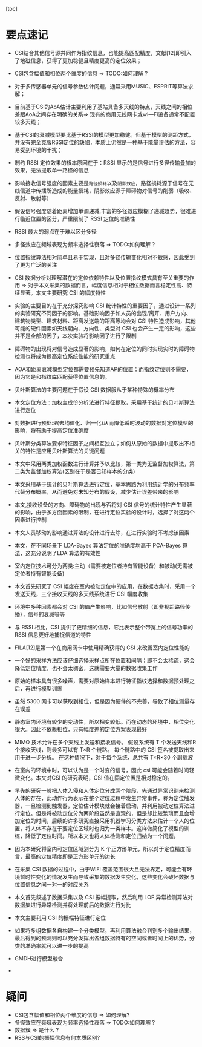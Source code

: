 [toc]

# 要点速记
- CSI结合其他信号源共同作为指纹信息，也能提高匹配精度，文献[12]即引入了地磁信息，获得了更加稳健且精度更高的定位效果；  

- CSI包含幅值和相位两个维度的信息 => TODO:如何理解 ?  

- 对于多传感器单元的信号参数估计问题，通常采用MUSIC、ESPRIT等算法求解；  

- 目前基于CSI的AoA估计主要利用了基站具备多天线的特点，天线之间的相位差跟AoA之间存在明确的关系=> 现有的商用无线网卡或wi—Fi设备通常不配置较多天线；  

- 基于CSI的衰减模型要比基于RSSI的模型更加稳健。但基于模型的测距方式，并没有完全克服RSSI定位的缺陷，本质上仍然是一种基于能量评估的方法，容易受到环境的干扰；  

- 制约 RSSI 定位效果的根本原因在于：RSSI 显示的是信号进行多径传输叠加的效果，无法提取单一路径的信息  

- 影响接收信号强度的因素主要是`路径损耗`以及`阴影效应`，路径损耗源于信号在无线信道中传播所造成的能量损耗，阴影效应源于障碍物对信号的削弱（吸收、反射、散射等）  

- 假设信号强度随着距离增加单调递减,丰富的多径效应模糊了递减趋势，很难进行临近位置的区分，严重限制了 RSSI 定位的准确性  

- RSSI 最大的弱点在于难以区分多径  

- 多径效应在频域表现为频率选择性衰落  => TODO:如何理解 ?

- 位置指纹算法相对简单且易于实现，且对多径传输变化相对不敏感，因此受到了更为广泛的关注  

- CSI 数据分析对理解潜在的定位依赖特性以及位置指纹模式具有至关重要的作用 => 对于本文采集的数据而言，幅度信息相对于相位数据而言稳定性高、特征显著。本文主要研究 CSI 的幅度特性  

- 实验的主要目的在于充分探究影响 CSI 统计特性的重要因子，通过设计一系列的实验研究不同因子的影响。基础影响因子如人员的出现/离开、用户方向、建筑物类型、建筑材料、距离发送端的距离等均会对 CSI 特性造成影响，其他可能的硬件因素如天线朝向、方向性、类型对 CSI 也会产生一定的影响，这些并不是全部的因子，本次实验将影响因子进行了限制  

- 障碍物的出现将对信号造成显著的影响，如何在定位的同时实现实时的障碍物检测也将成为提高定位系统性能的研究重点  

- AOA和距离衰减模型定位都需要预先知道AP的位置；而指纹定位则不需要，因为它是和指纹库匹配获得位置信息的。  

- 贝叶斯算法的主要问题在于假设 CSI 数据服从于某种特殊的概率分布  

- 本文定位方法：加权主成份分析法进行特征提取，采用基于统计的贝叶斯算法进行定位  

- 对数据进行预处理(去均值化、归一化)从而降低瞬时波动的数据对定位模型的影响，将有助于提高定位准确度  

- 贝叶斯分类算法要求特征因子之间相互独立；如何从原始的数据中提取出不相关的特性是应用贝叶斯算法的关键问题  

- 本文中采用两类加权函数进行计算并予以比较，第一类为无监督加权算法，第二类为监督加权算法(区别在于是否已知样本的分类)  

- 本文采用基于统计的贝叶斯算法进行定位，基本思路为利用统计学的分布频率代替分布概率，从而避免对未知分布的假设，减少估计误差带来的影响  

- 本文,接收设备的方向、障碍物的出现与否将对 CSI 信号的统计特性产生显著的影响，由于多方面因素的限制，在进行定位实验的设计时，选择了对这两个因素进行控制  

- 本文人员移动的影响通过算法的设计进行去除，在进行实验时不考虑该因素  

- 本文，在不同场景下 LDA-Bayes 算法定位的准确度均高于 PCA-Bayes 算法，这充分说明了LDA 算法的有效性  

- 室内定位技术可分为两类:主动（需要被定位者持有智能设备）和被动(无需被定位者持有智能设备)  

- 本文首先研究了 CSI 幅度在室内被动定位中的应用，在数据收集时，采用一个发送天线，三个接收天线的多天线系统进行 CSI 幅度收集

- 环境中多种因素都会对 CSI 的值产生影响，比如信号散射（即非视距路径传播），信号的衰减等等  

- 与 RSSI 相比，CSI 提供了更精细的信息，它比表示整个带宽上的信号功率的 RSSI 信息更好地捕捉信道的特性  

- FILA[12]是第一个在商用网卡中使用精确获得的 CSI 来改善室内定位性能的

- 一个好的采样方法应该仔细选择采样点所在位置和间隔：即不会太稀疏，这会降低定位精度，也不会太稠密，这就需要大量的数据收集工作

- 原始的样本具有很多噪声，需要对原始样本进行特征指纹选择和数据预处理之后，再进行模型训练 

- 虽然 5300 网卡可以获取到相位，但是因为硬件的不完善，导致了相位测量存在误差

- 静态室内环境有较少的变动性，所以相变较低。而在动态的环境中，相位变化很大。因此不依赖相位，只有幅度差的定位方案表现最好

- MIMO 技术允许在多个天线上发送和接收信号。 假设系统有 T 个发送天线和R 个接收天线，则最多可以有 T×R 个链路。 每个链路中的 CSI 签名被提取出来用于进一步分析。 在这种情况下，对于每个系统，总共有 T×R×30 个副载波

- 在室内的环境中时，可以认为是一个时变的信号，因此 csi 可能会随着时间轻微变化。本文对CSI 的研究表明，CSI 值在固定位置是相对稳定的。

- 早先的研究一般把人体入侵和人体定位分成两个阶段，先通过异常识别来检测人体的存在，此动作行为表示在整个定位过程中发生异常事件，称为定位触发器，一旦检测到触发器，定位估计模块就会接着启动，并利用被动定位算法进行定位。但是将被动定位分为两阶段虽然是直观的，但是却比较繁琐而且会增加定位的时间，后续的许多研究直接采用机器学习分类方法来估计一个人的位置，将人体不存在于要定位区域时也归为一类样本。这样做简化了模型的训练，降低了定位时间。所以本文也将人体检测和定位归纳为一个问题。

- 因为本研究将室内可定位区域划分为 K 个正方形单元，所以对于定位精度而言，最高的定位精度即是正方形单元的边长  

- 在采集 CSI 数据的过程中，由于WiFi 覆盖范围很大且无法界定，可能会有环境暂时性变化的情况发生而导致采集的数据发生变化，这些变化会破坏数据与位置信息之间一对一的对应关系

- 本文首先叙述了数据采集以及 CSI 振幅提取，然后利用 LOF 异常检测算法对数据集进行异常检测并将处理前后的数据进行对比  

- 本文主要利用 CSI 的振幅特征进行定位  

- 如果将多组数据各自构建一个分类模型，再利用算法融合判别多个输出结果，最后得到的预测则可以充分发挥出各组数据特有的空间或者时间上的优势，分类的准确率就可以进一步的提高

- GMDH进行模型融合  

- 




# 疑问
- CSI包含幅值和相位两个维度的信息 => 如何理解?
- 多径效应在频域表现为频率选择性衰落  => TODO:如何理解 ?
- 数据簇 => 是什么 ?
- RSS与CSI的振幅信息有何本质区别?